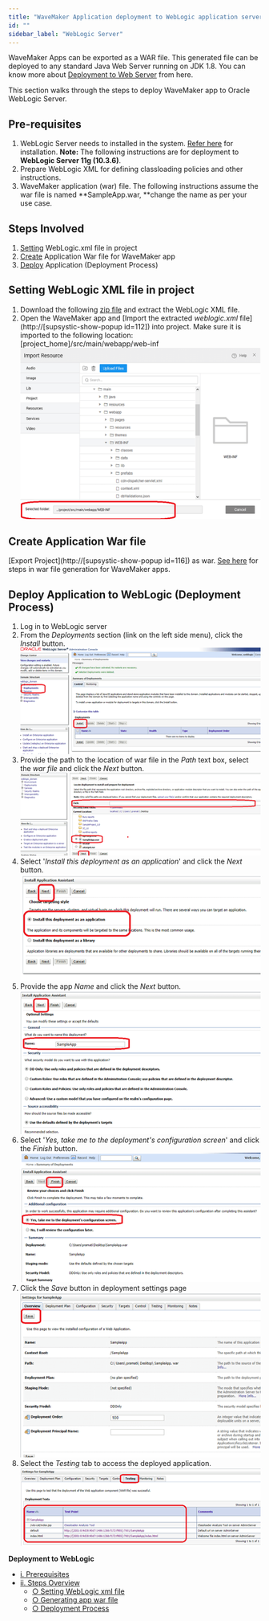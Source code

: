 ```yaml
---
title: "WaveMaker Application deployment to WebLogic application server"
id: ""
sidebar_label: "WebLogic Server"
---
```


WaveMaker Apps can be exported as a WAR file. This generated file can be deployed to any standard Java Web Server running on JDK 1.8. You can know more about [Deployment to Web Server](/learn/app-development/deployment/deployment-web-server/) from here.

This section walks through the steps to deploy WaveMaker app to Oracle WebLogic Server.

## Pre-requisites

1. WebLogic Server needs to installed in the system. [Refer here](http://www.oracle.com/technetwork/middleware/weblogic/downloads/wls-main-097127.html) for installation. **Note:** The following instructions are for deployment to **WebLogic Server 11g (10.3.6)**.
2. Prepare WebLogic XML for defining classloading policies and other instructions.
3. WaveMaker application (war) file. The following instructions assume the war file is named **SampleApp.war, **change the name as per your use case.

## Steps Involved

1. [Setting](#xmlfile) WebLogic.xml file in project
2. [Create](#warfile) Application War file for WaveMaker app
3. [Deploy](#deployment) Application (Deployment Process)

## Setting WebLogic XML file in project

1. Download the following [zip file](/learn/assets/weblogic.zip) and extract the WebLogic XML file.
2. Open the WaveMaker app and [Import the extracted _weblogic.xml_ file](http://[supsystic-show-popup id=112]) into project. Make sure it is imported to the following location: \[project\_home\]/src/main/webapp/web-inf[![](/learn/assets/weblogic1.png)](/learn/assets/weblogic1.png)

## Create Application War file

[Export Project](http://[supsystic-show-popup id=116]) as war. [See here](/learn/app-development/deployment/deployment-web-server/#war-file-generation) for steps in war file generation for WaveMaker apps.

## Deploy Application to WebLogic (Deployment Process)

1. Log in to WebLogic server
2. From the _Deployments_ section (link on the left side menu), click the _Install_ button.[![](/learn/assets/weblogic2.png)](/learn/assets/weblogic2.png)
3. Provide the path to the location of war file in the _Path_ text box, select the _war file_ and click the _Next_ button.[![](/learn/assets/weblogic3.png)](/learn/assets/weblogic3.png)
4. Select '_Install this deployment as an application_' and click the _Next_ button.[![](/learn/assets/weblogic4.png)](/learn/assets/weblogic4.png)
5. Provide the app _Name_ and click the _Next_ button.[![](/learn/assets/weblogic5.png)](/learn/assets/weblogic5.png)
6. Select '_Yes, take me to the deployment's configuration screen_' and click the _Finish_ button.[![](/learn/assets/weblogic6.png)](/learn/assets/weblogic6.png)
7. Click the _Save_ button in deployment settings page[![](/learn/assets/weblogic7.png)](/learn/assets/weblogic7.png)
8. Select the _Testing_ tab to access the deployed application.[![](/learn/assets/weblogic8.png)](/learn/assets/weblogic8.png)

**Deployment to WebLogic**

- [i. Prerequisites](#prerequisites)
- [ii. Steps Overview](#steps)
    - [○ Setting WebLogic xml file](#xmlfile)
    - [○ Generating app war file](#warfile)
    - [○ Deployment Process](#deployment)
